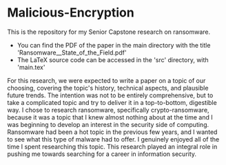 # Malicious-Encryption

This is the repository for my Senior Capstone research on ransomware.
- You can find the PDF of the paper in the main directory with the title 'Ransomware__State_of_the_Field.pdf' 
- The LaTeX source code can be accessed in the 'src' directory, with 'main.tex'

For this research, we were expected to write a paper on a topic of our choosing, covering the topic's history, technical aspects, and plausible future trends. The intention was not to be entirely comprehensive, but to take a complicated topic and try to deliver it in a top-to-bottom, digestible way. I chose to research ransomware, specifically crypto-ransomware, because it was a topic that I knew almost nothing about at the time and I was beginning to develop an interest in the security side of computing. Ransomware had been a hot topic in the previous few years, and I wanted to see what this type of malware had to offer. I genuinely enjoyed all of the time I spent researching this topic. This research played an integral role in pushing me towards searching for a career in information security.
